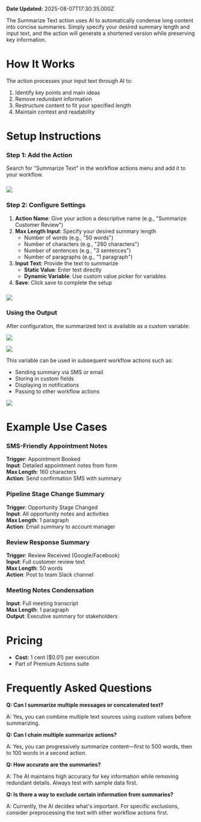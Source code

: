 **Date Updated:** 2025-08-07T17:30:35.000Z

The Summarize Text action uses AI to automatically condense long content into concise summaries. Simply specify your desired summary length and input text, and the action will generate a shortened version while preserving key information.
  
  
# **How It Works**

  
The action processes your input text through AI to:

1. Identify key points and main ideas
2. Remove redundant information
3. Restructure content to fit your specified length
4. Maintain context and readability
  
  
# **Setup Instructions**

### **Step 1: Add the Action**

Search for "Summarize Text" in the workflow actions menu and add it to your workflow.

### ![](https://s3.amazonaws.com/cdn.freshdesk.com/data/helpdesk/attachments/production/155051008324/original/FEX4crjJ7rOgSQOa0l7Orbhm3FtQN4LNnA.png?1754471515)

### **Step 2: Configure Settings**

  
1. **Action Name**: Give your action a descriptive name (e.g., "Summarize Customer Review")
2. **Max Length Input**: Specify your desired summary length  
   * Number of words (e.g., "50 words")  
   * Number of characters (e.g., "280 characters")  
   * Number of sentences (e.g., "3 sentences")  
   * Number of paragraphs (e.g., "1 paragraph")
3. **Input Text**: Provide the text to summarize  
   * **Static Value**: Enter text directly  
   * **Dynamic Variable**: Use custom value picker for variables
4. **Save**: Click save to complete the setup

### ![](https://s3.amazonaws.com/cdn.freshdesk.com/data/helpdesk/attachments/production/155051008439/original/1e7ofP9IaVxTxT_vfTfJkAjTBD04fuW49g.png?1754471563)

### **Using the Output**

  
After configuration, the summarized text is available as a custom variable:

![](https://s3.amazonaws.com/cdn.freshdesk.com/data/helpdesk/attachments/production/155051008482/original/snjASHiMkVcFvfH8B9PaDxtB7Oz4Ga7KcA.png?1754471602)

  
![](https://s3.amazonaws.com/cdn.freshdesk.com/data/helpdesk/attachments/production/155051008524/original/-m79U3sAy7YCxxT5PD1nnrSo35QH_goFYQ.png?1754471627)
  
  
This variable can be used in subsequent workflow actions such as:

* Sending summary via SMS or email
* Storing in custom fields
* Displaying in notifications
* Passing to other workflow actions

  
![](https://s3.amazonaws.com/cdn.freshdesk.com/data/helpdesk/attachments/production/155051008553/original/q4CqnxHF7IDOEhbyOLaw0h6-KnCDo_kVgA.png?1754471642)

# **Example Use Cases**

### **SMS-Friendly Appointment Notes**

**Trigger**: Appointment Booked  
**Input**: Detailed appointment notes from form  
**Max Length**: 160 characters  
**Action**: Send confirmation SMS with summary

###   

### **Pipeline Stage Change Summary**

**Trigger**: Opportunity Stage Changed  
**Input**: All opportunity notes and activities  
**Max Length**: 1 paragraph  
**Action**: Email summary to account manager

###   

### **Review Response Summary**

**Trigger**: Review Received (Google/Facebook)  
**Input**: Full customer review text  
**Max Length**: 50 words  
**Action**: Post to team Slack channel

###   

### **Meeting Notes Condensation**

**Input**: Full meeting transcript  
**Max Length**: 1 paragraph  
**Output**: Executive summary for stakeholders

##   

# **Pricing**

* **Cost:** 1 cent ($0.01) per execution
* Part of Premium Actions suite

# **Frequently Asked Questions**

  
**Q: Can I summarize multiple messages or concatenated text?**

A: Yes, you can combine multiple text sources using custom values before summarizing.

**Q: Can I chain multiple summarize actions?**

A: Yes, you can progressively summarize content—first to 500 words, then to 100 words in a second action.

**Q: How accurate are the summaries?**

A: The AI maintains high accuracy for key information while removing redundant details. Always test with sample data first.

**Q: Is there a way to exclude certain information from summaries?**

A: Currently, the AI decides what's important. For specific exclusions, consider preprocessing the text with other workflow actions first.

  